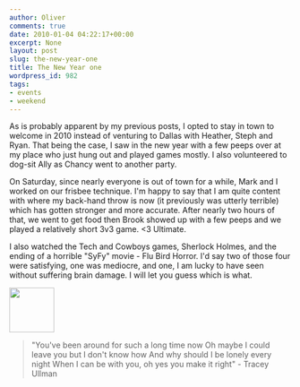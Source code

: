 ```yaml
---
author: Oliver
comments: true
date: 2010-01-04 04:22:17+00:00
excerpt: None
layout: post
slug: the-new-year-one
title: The New Year one
wordpress_id: 982
tags:
- events
- weekend
---
```


As is probably apparent by my previous posts, I opted to stay in town to welcome in 2010 instead of venturing to Dallas with Heather, Steph and Ryan.  That being the case, I saw in the new year with a few peeps over at my place who just hung out and played games mostly.  I also volunteered to dog-sit Ally as Chancy went to another party.

On Saturday, since nearly everyone is out of town for a while, Mark and I worked on our frisbee technique.  I'm happy to say that I am quite content with where my back-hand throw is now (it previously was utterly terrible) which has gotten stronger and more accurate.  After nearly two hours of that, we went to get food then Brook showed up with a few peeps and we played a relatively short 3v3 game.  <3 Ultimate.

I also watched the Tech and Cowboys games, Sherlock Holmes, and the ending of a horrible "SyFy" movie - Flu Bird Horror.  I'd say two of those four were satisfying, one was mediocre, and one, I am lucky to have seen without suffering brain damage.  I will let you guess which is what.

<a href="http://www.owiber.com/?attachment_id=983" rel="attachment wp-att-983"><img src="http://www.owiber.com/wp-content/uploads/2010/01/Photo-on-2010-01-03-at-22.09-80x80.jpg" alt="" title="Photo on 2010-01-03 at 22.09" width="80" height="80" class="alignnone size-thumbnail wp-image-983" /></a>

<blockquote class="lyrics">"You've been around for such a long time now
Oh maybe I could leave you but I don't know how
And why should I be lonely every night
When I can be with you, oh yes you make it right" - Tracey Ullman</blockquote>